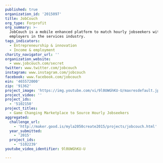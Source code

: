 ```yaml
---
published: true
organization_id: '2015097'
title: JobCouch
org_type: Forprofit
org_summary: >-
  JobCouch is a mobile enhanced platform to match hourly jobseekers with
  employers in the services industry.
tags_indicators:
  - Entrepreneurship & innovation
  - Income & employment
charity_navigator_url: ''
organization_website:
  - www.jobcouch.com/secret
twitter: www.twitter.com/jobcouch
instagram: www.instagram.com/jobcouch
facebook: www.facebook.com/jobcouch
ein: '465572000'
zip: '91362'
project_image: 'https://img.youtube.com/vi/9l0UWGhKU-U/maxresdefault.jpg'
project_video: ''
project_ids:
  - '5102150'
project_titles:
  - Game Changing Marketplace to Source Hourly Jobseekers
aggregated:
  challenge_url:
    - 'http://maker.good.is/myla2050create2015/projects/jobcouch.html'
  year_submitted:
    - '2015'
  project_ids:
    - '5102239'
youtube_video_identifier: 9l0UWGhKU-U

---
```

